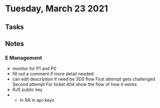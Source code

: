 # Tuesday, March 23 2021

## Tasks

## Notes

### E Management
* monitor for P1 and P0
* fill out a comment if more detail needed
* can edit description if need be
3DS flow
First attempt gets challenged
Second attempt
For ticket 404 show the flow of how it works
* RJS public key
* * In RA in api-keys